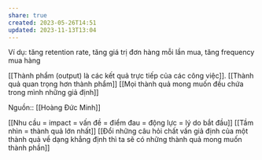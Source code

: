 ```yaml
---
share: true
created: 2023-05-26T14:51
updated: 2023-11-13T13:04
---
```

Ví dụ: tăng retention rate, tăng giá trị đơn hàng mỗi lần mua, tăng frequency mua hàng

[[Thành phẩm (output) là các kết quả trực tiếp của các công việc]]. [[Thành quả quan trọng hơn thành phẩm]]
[[Mọi thành quả mong muốn đều chứa trong mình những giả định]]

Nguồn:: [[Hoàng Đức Minh]]

[[Nhu cầu = impact = vấn đề = điểm đau = động lực = lý do bắt đầu]]
[[Tầm nhìn = thành quả lớn nhất]]
[[Đổi những câu hỏi chất vấn giả định của một thành quả về dạng khẳng định thì ta sẽ có những thành quả mong muốn thành phần]]
